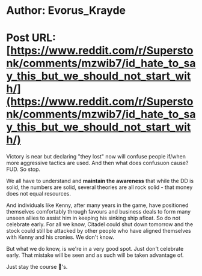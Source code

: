 # Author: Evorus_Krayde
# Post URL: [https://www.reddit.com/r/Superstonk/comments/mzwib7/id_hate_to_say_this_but_we_should_not_start_with/](https://www.reddit.com/r/Superstonk/comments/mzwib7/id_hate_to_say_this_but_we_should_not_start_with/)


Victory is near but declaring "they lost" now will confuse people if/when more aggressive tactics are used. And then what does confusuon cause? FUD. So stop. 

We all have to understand and **maintain the awareness** that while the DD is solid, the numbers are solid, several theories are all rock solid - that money does not equal resources. 

And individuals like Kenny, after many years in the game, have positioned themselves comfortably through favours and business deals to form many unseen allies to assist him in keeping his sinking ship afloat. So do not celebrate early. For all we know, Citadel could shut down tomorrow and the stock could still be attacked by other people who have aligned themselves with Kenny and his cronies. We don't know.

But what we do know, is we're in a very good spot. Just don't celebrate early. That mistake will be seen and as such will be taken advantage of.

Just stay the course 🦍's.